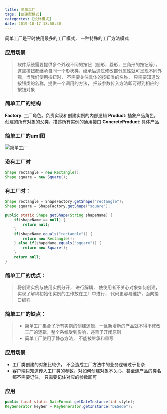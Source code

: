 ```yaml
---
title: 简单工厂
tags: [创建型模式]
categories: [设计模式]
date: 2019-10-17 18:58:30
---
```


简单工厂是平时使用最多的工厂模式， 一种特殊的工厂方法模式

<!-- more -->

### 应用场景
> 软件系统需要提供多个外观不同的按钮（圆形，菱形，三角形的按钮等）， 这些按钮都继承自同一个形状类，继承后通过修改部分属性就可呈现不同外观，当我们使用按钮时， 不需要关注具体的按钮类的名称， 只需要知道改按钮类的名称，提供一个调用的方法， 把该参数传入方法即可得到相应的按钮对象



### 简单工厂的结构
**Factory**: 工厂角色。负责实现和创建实例的内部逻辑
**Product**: 抽象产品角色。创建的所有对象的父类，描述所有实例的通用接口
**ConcreteProduct**: 具体产品
### 简单工厂的uml图
![简单工厂](简单工厂.png)

### 没有工厂时
```java
Shape rectangle = new Rectangle();
Shape square = new Square();
```

### 有工厂时：
```java
Shape rectangle = ShapeFactory.getShape("rectangle");
Shape square = ShapeFactory.getShape("square");
```
```java
public static Shape getShape(String shapeName) {
    if(shapeName == null) {
        return null;
    }
    if(shapeName.equals("rectangle")) {
        return new Rectangle();
    } else if(shapeName.equals("square")) {
        return new Square();
    } 
    return null;
}
```


### 简单工厂的优点：
> 将创建实例与使用实例分开， 进行解耦， 使使用者不关心对象如何创建， 实现了解耦初始化实例的工作放在工厂中进行， 代码更容易维护，面向接口编程

### 简单工厂的缺点：
>- 简单工厂集合了所有实例的创建逻辑，一旦新增新的产品就不得不修改工厂的逻辑，整个系统受到影响，违背了开闭原则
>- 简单工厂使用了静态方法， 不能被继承和重写

### 应用场景
- 工厂类创建的对象比较少， 不会造成工厂方法中的业务逻辑过于复杂
- 客户端只知道传入工厂类的参数，对如何创建对象不关心，甚至连产品的类名都不需要记住， 只需要记住对应的参数即可

### 应用
```java
public final static DateFormat getDateInstance(int style);
KeyGenerator keyGen = KeyGenerator.getInstance("DESede");
```

